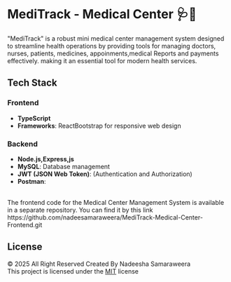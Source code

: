 # MediTrack - Medical Center 🩺💊

"MediTrack" is a robust mini medical center management system designed to streamline health operations by providing tools for managing doctors, nurses, patients, medicines, appoinments,medical Reports and payments effectively.
making it an essential tool for modern health services.

## Tech Stack

### **Frontend**
- **TypeScript**
- **Frameworks**: ReactBootstrap for responsive web design


### **Backend**
- **Node.js,Express,js**
- **MySQL**: Database management
- **JWT (JSON Web Token)**: (Authentication and Authorization)
- **Postman**:


<br>
The frontend code for the Medical Center Management System is available in a separate repository. You can find it by this link<br>
https://github.com/nadeesamaraweera/MediTrack-Medical-Center-Frontend.git

## License
© 2025 All Right Reserved Created By Nadeesha Samaraweera
<br/>
This project is licensed under the [MIT](License.txt) license
